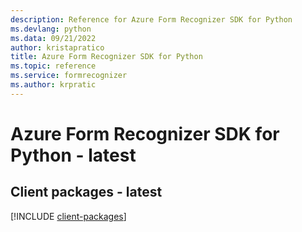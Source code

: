 ```yaml
---
description: Reference for Azure Form Recognizer SDK for Python
ms.devlang: python
ms.data: 09/21/2022
author: kristapratico
title: Azure Form Recognizer SDK for Python
ms.topic: reference
ms.service: formrecognizer
ms.author: krpratic
---
```

# Azure Form Recognizer SDK for Python - latest

## Client packages - latest
[!INCLUDE [client-packages](form-recognizer-client-index.md)]